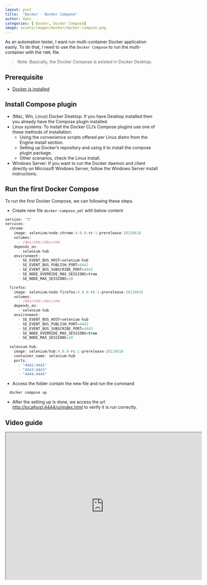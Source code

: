 ```yaml
---
layout: post
title:  "Docker - Docker Compose"
author: dani
categories: [ Docker, Docker Compose]
image: assets/images/docker/docker-compose.png
---
```


As an automation tester, I want run multi-container Docker application easily. To do that, I need to use the `Docker Compose` to run the multi-container with the `YAML` file.

<blockquote
>Note: Basically, the Docker Compose is existed in Docker Desktop.
</blockquote>

## Prerequisite

- [Docker is installed](/docker_installation/)

## Install Compose plugin

- (Mac, Win, Linux) Docker Desktop: If you have Desktop installed then you already have the Compose plugin installed.
- Linux systems: To install the Docker CLI’s Compose plugins use one of these methods of installation:
  - Using the convenience scripts offered per Linux distro from the Engine install section.
  - Setting up Docker’s repository and using it to install the compose plugin package.
  - Other scenarios, check the Linux install.
- Windows Server: If you want to run the Docker daemon and client directly on Microsoft Windows Server, follow the Windows Server install instructions.
  
## Run the first Docker Compose

To run the first Docker Compose, we can following these steps.

- Create new file `docker-compose.yml` with below content
  
```js
version: "3"
services:
  chrome:
    image: selenium/node-chrome:4.0.0-rc-1-prerelease-20210618
    volumes:
      - /dev/shm:/dev/shm
    depends_on:
      - selenium-hub
    environment:
      - SE_EVENT_BUS_HOST=selenium-hub
      - SE_EVENT_BUS_PUBLISH_PORT=4442
      - SE_EVENT_BUS_SUBSCRIBE_PORT=4443
      - SE_NODE_OVERRIDE_MAX_SESSIONS=true
      - SE_NODE_MAX_SESSIONS=10

  firefox:
    image: selenium/node-firefox:4.0.0-rc-1-prerelease-20210618
    volumes:
      - /dev/shm:/dev/shm
    depends_on:
      - selenium-hub
    environment:
      - SE_EVENT_BUS_HOST=selenium-hub
      - SE_EVENT_BUS_PUBLISH_PORT=4442
      - SE_EVENT_BUS_SUBSCRIBE_PORT=4443
      - SE_NODE_OVERRIDE_MAX_SESSIONS=true
      - SE_NODE_MAX_SESSIONS=10     
 
  selenium-hub:
    image: selenium/hub:4.0.0-rc-1-prerelease-20210618
    container_name: selenium-hub
    ports:
      - "4442:4442"
      - "4443:4443"
      - "4444:4444"
```

- Access the folder contain the new file and run the command

```js
  docker compose up
```

- After the setting up is done, we access the url <http://localhost:4444/ui/index.html> to verify it is run correctly.

## Video guide

<iframe
    width="640"
    height="480"
    src="https://www.youtube.com/embed/5-ku4oWZMIc"
    frameborder="10"
    allow="autoplay; encrypted-media"
    allowfullscreen
>
</iframe>
